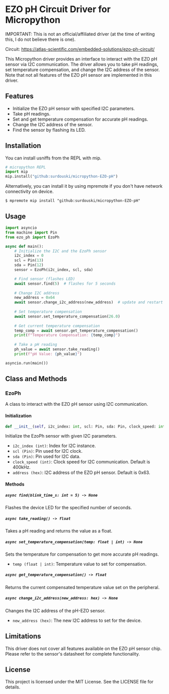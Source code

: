 # EZO pH Circuit Driver for Micropython

IMPORTANT: This is not an official/affiliated driver (at the time of writing this, I do not believe there is one).

Circuit: https://atlas-scientific.com/embedded-solutions/ezo-ph-circuit/

This Micropython driver provides an interface to interact with the EZO pH sensor via I2C communication. The driver allows you to take pH readings, set temperature compensation, and change the I2C address of the sensor. Note that not all features of the EZO pH sensor are implemented in this driver.

## Features

- Initialize the EZO pH sensor with specified I2C parameters.
- Take pH readings.
- Set and get temperature compensation for accurate pH readings.
- Change the I2C address of the sensor.
- Find the sensor by flashing its LED.

## Installation

You can install usniffs from the REPL with mip.

```python
# micropython REPL
import mip
mip.install("github:surdouski/micropython-EZO-pH")
```

Alternatively, you can install it by using mpremote if you don't have network connectivity on device.

```
$ mpremote mip install "github:surdouski/micropython-EZO-pH"
```

## Usage

```python
import asyncio
from machine import Pin
from ezo_ph import EzoPh

async def main():
    # Initialize the I2C and the EzoPh sensor
    i2c_index = 0
    scl = Pin(13)
    sda = Pin(12)
    sensor = EzoPh(i2c_index, scl, sda)

    # Find sensor (flashes LED)
    await sensor.find(5)  # flashes for 5 seconds
    
    # Change I2C address
    new_address = 0x64
    await sensor.change_i2c_address(new_address)  # update and restart chip with new i2c address
    
    # Set temperature compensation
    await sensor.set_temperature_compensation(26.0)
    
    # Get current temperature compensation
    temp_comp = await sensor.get_temperature_compensation()
    print(f"Temperature Compensation: {temp_comp}")
    
    # Take a pH reading
    ph_value = await sensor.take_reading()
    print(f"pH Value: {ph_value}")

asyncio.run(main())
```

## Class and Methods

### EzoPh

A class to interact with the EZO pH sensor using I2C communication.

#### Initialization

```python
def __init__(self, i2c_index: int, scl: Pin, sda: Pin, clock_speed: int = 400000, address: hex = 0x63)
```

Initialize the EzoPh sensor with given I2C parameters.

- `i2c_index (int)`: Index for I2C instance.
- `scl (Pin)`: Pin used for I2C clock.
- `sda (Pin)`: Pin used for I2C data.
- `clock_speed (int)`: Clock speed for I2C communication. Default is 400kHz.
- `address (hex)`: I2C address of the EZO pH sensor. Default is 0x63.

#### Methods

##### `async find(blink_time_s: int = 5) -> None`

Flashes the device LED for the specified number of seconds.

##### `async take_reading() -> float`

Takes a pH reading and returns the value as a float.

##### `async set_temperature_compensation(temp: float | int) -> None`

Sets the temperature for compensation to get more accurate pH readings.

- `temp (float | int)`: Temperature value to set for compensation.

##### `async get_temperature_compensation() -> float`

Returns the current compensated temperature value set on the peripheral.

##### `async change_i2c_address(new_address: hex) -> None`

Changes the I2C address of the pH-EZO sensor.

- `new_address (hex)`: The new I2C address to set for the device.

## Limitations

This driver does not cover all features available on the EZO pH sensor chip. Please refer to the sensor's datasheet for complete functionality.

## License

This project is licensed under the MIT License. See the LICENSE file for details.